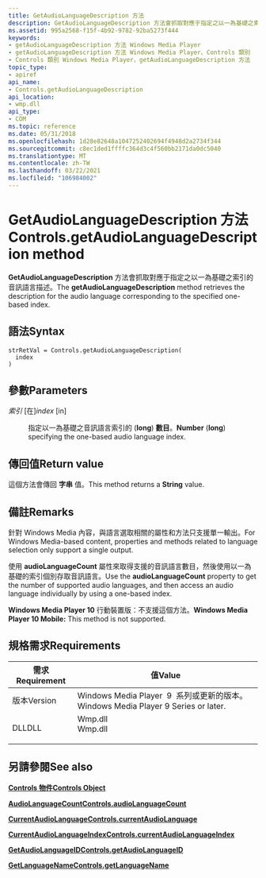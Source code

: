 ```yaml
---
title: GetAudioLanguageDescription 方法
description: GetAudioLanguageDescription 方法會抓取對應于指定之以一為基礎之索引的音訊語言描述。
ms.assetid: 995a2568-f15f-4b92-9782-92ba5273f444
keywords:
- getAudioLanguageDescription 方法 Windows Media Player
- getAudioLanguageDescription 方法 Windows Media Player、Controls 類別
- Controls 類別 Windows Media Player，getAudioLanguageDescription 方法
topic_type:
- apiref
api_name:
- Controls.getAudioLanguageDescription
api_location:
- wmp.dll
api_type:
- COM
ms.topic: reference
ms.date: 05/31/2018
ms.openlocfilehash: 1d28e82648a1047252402694f4948d2a2734f344
ms.sourcegitcommit: c8ec1ded1ffffc364d3c4f560bb2171da0dc5040
ms.translationtype: MT
ms.contentlocale: zh-TW
ms.lasthandoff: 03/22/2021
ms.locfileid: "106984002"
---
```

# <a name="controlsgetaudiolanguagedescription-method"></a><span data-ttu-id="19b11-106">GetAudioLanguageDescription 方法</span><span class="sxs-lookup"><span data-stu-id="19b11-106">Controls.getAudioLanguageDescription method</span></span>

<span data-ttu-id="19b11-107">**GetAudioLanguageDescription** 方法會抓取對應于指定之以一為基礎之索引的音訊語言描述。</span><span class="sxs-lookup"><span data-stu-id="19b11-107">The **getAudioLanguageDescription** method retrieves the description for the audio language corresponding to the specified one-based index.</span></span>

## <a name="syntax"></a><span data-ttu-id="19b11-108">語法</span><span class="sxs-lookup"><span data-stu-id="19b11-108">Syntax</span></span>


```JScript
strRetVal = Controls.getAudioLanguageDescription(
  index
)
```



## <a name="parameters"></a><span data-ttu-id="19b11-109">參數</span><span class="sxs-lookup"><span data-stu-id="19b11-109">Parameters</span></span>

<dl> <dt>

<span data-ttu-id="19b11-110">*索引* \[在\]</span><span class="sxs-lookup"><span data-stu-id="19b11-110">*index* \[in\]</span></span>
</dt> <dd>

<span data-ttu-id="19b11-111">指定以一為基礎之音訊語言索引的 (**long**) **數目**。</span><span class="sxs-lookup"><span data-stu-id="19b11-111">**Number** (**long**) specifying the one-based audio language index.</span></span>

</dd> </dl>

## <a name="return-value"></a><span data-ttu-id="19b11-112">傳回值</span><span class="sxs-lookup"><span data-stu-id="19b11-112">Return value</span></span>

<span data-ttu-id="19b11-113">這個方法會傳回 **字串** 值。</span><span class="sxs-lookup"><span data-stu-id="19b11-113">This method returns a **String** value.</span></span>

## <a name="remarks"></a><span data-ttu-id="19b11-114">備註</span><span class="sxs-lookup"><span data-stu-id="19b11-114">Remarks</span></span>

<span data-ttu-id="19b11-115">針對 Windows Media 內容，與語言選取相關的屬性和方法只支援單一輸出。</span><span class="sxs-lookup"><span data-stu-id="19b11-115">For Windows Media-based content, properties and methods related to language selection only support a single output.</span></span>

<span data-ttu-id="19b11-116">使用 **audioLanguageCount** 屬性來取得支援的音訊語言數目，然後使用以一為基礎的索引個別存取音訊語言。</span><span class="sxs-lookup"><span data-stu-id="19b11-116">Use the **audioLanguageCount** property to get the number of supported audio languages, and then access an audio language individually by using a one-based index.</span></span>

<span data-ttu-id="19b11-117">**Windows Media Player 10** 行動裝置版：不支援這個方法。</span><span class="sxs-lookup"><span data-stu-id="19b11-117">**Windows Media Player 10 Mobile:** This method is not supported.</span></span>

## <a name="requirements"></a><span data-ttu-id="19b11-118">規格需求</span><span class="sxs-lookup"><span data-stu-id="19b11-118">Requirements</span></span>



| <span data-ttu-id="19b11-119">需求</span><span class="sxs-lookup"><span data-stu-id="19b11-119">Requirement</span></span> | <span data-ttu-id="19b11-120">值</span><span class="sxs-lookup"><span data-stu-id="19b11-120">Value</span></span> |
|--------------------|------------------------------------------------------------------------------------|
| <span data-ttu-id="19b11-121">版本</span><span class="sxs-lookup"><span data-stu-id="19b11-121">Version</span></span><br/> | <span data-ttu-id="19b11-122">Windows Media Player  9  系列或更新的版本。</span><span class="sxs-lookup"><span data-stu-id="19b11-122">Windows Media Player 9 Series or later.</span></span><br/>                                 |
| <span data-ttu-id="19b11-123">DLL</span><span class="sxs-lookup"><span data-stu-id="19b11-123">DLL</span></span><br/>     | <dl> <span data-ttu-id="19b11-124"><dt>Wmp.dll</dt></span><span class="sxs-lookup"><span data-stu-id="19b11-124"><dt>Wmp.dll</dt></span></span> </dl> |



## <a name="see-also"></a><span data-ttu-id="19b11-125">另請參閱</span><span class="sxs-lookup"><span data-stu-id="19b11-125">See also</span></span>

<dl> <dt>

[<span data-ttu-id="19b11-126">**Controls 物件**</span><span class="sxs-lookup"><span data-stu-id="19b11-126">**Controls Object**</span></span>](controls-object.md)
</dt> <dt>

[<span data-ttu-id="19b11-127">**AudioLanguageCount**</span><span class="sxs-lookup"><span data-stu-id="19b11-127">**Controls.audioLanguageCount**</span></span>](controls-audiolanguagecount.md)
</dt> <dt>

[<span data-ttu-id="19b11-128">**CurrentAudioLanguage**</span><span class="sxs-lookup"><span data-stu-id="19b11-128">**Controls.currentAudioLanguage**</span></span>](controls-currentaudiolanguage.md)
</dt> <dt>

[<span data-ttu-id="19b11-129">**CurrentAudioLanguageIndex**</span><span class="sxs-lookup"><span data-stu-id="19b11-129">**Controls.currentAudioLanguageIndex**</span></span>](controls-currentaudiolanguageindex.md)
</dt> <dt>

[<span data-ttu-id="19b11-130">**GetAudioLanguageID**</span><span class="sxs-lookup"><span data-stu-id="19b11-130">**Controls.getAudioLanguageID**</span></span>](controls-getaudiolanguageid.md)
</dt> <dt>

[<span data-ttu-id="19b11-131">**GetLanguageName**</span><span class="sxs-lookup"><span data-stu-id="19b11-131">**Controls.getLanguageName**</span></span>](controls-getlanguagename.md)
</dt> </dl>

 

 






